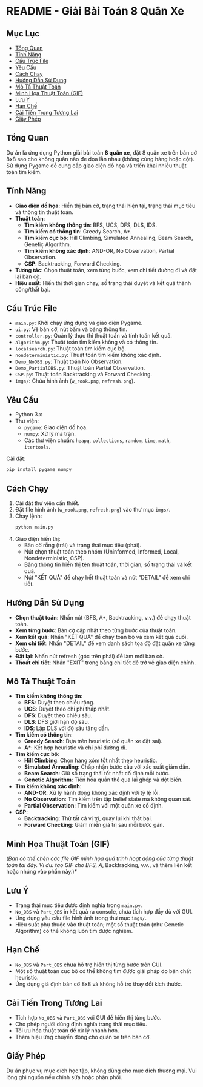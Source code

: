 # README - Giải Bài Toán 8 Quân Xe

## Mục Lục
- [Tổng Quan](#tổng-quan)
- [Tính Năng](#tính-năng)
- [Cấu Trúc File](#cấu-trúc-file)
- [Yêu Cầu](#yêu-cầu)
- [Cách Chạy](#cách-chạy)
- [Hướng Dẫn Sử Dụng](#hướng-dẫn-sử-dụng)
- [Mô Tả Thuật Toán](#mô-tả-thuật-toán)
- [Minh Họa Thuật Toán (GIF)](#minh-họa-thuật-toán-gif)
- [Lưu Ý](#lưu-ý)
- [Hạn Chế](#hạn-chế)
- [Cải Tiến Trong Tương Lai](#cải-tiến-trong-tương-lai)
- [Giấy Phép](#giấy-phép)

## Tổng Quan
Dự án là ứng dụng Python giải bài toán **8 quân xe**, đặt 8 quân xe trên bàn cờ 8x8 sao cho không quân nào đe dọa lẫn nhau (không cùng hàng hoặc cột). Sử dụng Pygame để cung cấp giao diện đồ họa và triển khai nhiều thuật toán tìm kiếm.

## Tính Năng
- **Giao diện đồ họa**: Hiển thị bàn cờ, trạng thái hiện tại, trạng thái mục tiêu và thông tin thuật toán.
- **Thuật toán**:
  - **Tìm kiếm không thông tin**: BFS, UCS, DFS, DLS, IDS.
  - **Tìm kiếm có thông tin**: Greedy Search, A*.
  - **Tìm kiếm cục bộ**: Hill Climbing, Simulated Annealing, Beam Search, Genetic Algorithm.
  - **Tìm kiếm không xác định**: AND-OR, No Observation, Partial Observation.
  - **CSP**: Backtracking, Forward Checking.
- **Tương tác**: Chọn thuật toán, xem từng bước, xem chi tiết đường đi và đặt lại bàn cờ.
- **Hiệu suất**: Hiển thị thời gian chạy, số trạng thái duyệt và kết quả thành công/thất bại.

## Cấu Trúc File
- `main.py`: Khởi chạy ứng dụng và giao diện Pygame.
- `ui.py`: Vẽ bàn cờ, nút bấm và bảng thông tin.
- `controller.py`: Quản lý thực thi thuật toán và tính toán kết quả.
- `algorithm.py`: Thuật toán tìm kiếm không và có thông tin.
- `localsearch.py`: Thuật toán tìm kiếm cục bộ.
- `nondeterministic.py`: Thuật toán tìm kiếm không xác định.
- `Demo_NoOBS.py`: Thuật toán No Observation.
- `Demo_PartialOBS.py`: Thuật toán Partial Observation.
- `CSP.py`: Thuật toán Backtracking và Forward Checking.
- `imgs/`: Chứa hình ảnh (`w_rook.png`, `refresh.png`).

## Yêu Cầu
- Python 3.x
- Thư viện:
  - `pygame`: Giao diện đồ họa.
  - `numpy`: Xử lý ma trận.
  - Các thư viện chuẩn: `heapq`, `collections`, `random`, `time`, `math`, `itertools`.

Cài đặt:
```bash
pip install pygame numpy
```

## Cách Chạy
1. Cài đặt thư viện cần thiết.
2. Đặt file hình ảnh (`w_rook.png`, `refresh.png`) vào thư mục `imgs/`.
3. Chạy lệnh:
   ```bash
   python main.py
   ```
4. Giao diện hiển thị:
   - Bàn cờ rỗng (trái) và trạng thái mục tiêu (phải).
   - Nút chọn thuật toán theo nhóm (Uninformed, Informed, Local, Nondeterministic, CSP).
   - Bảng thông tin hiển thị tên thuật toán, thời gian, số trạng thái và kết quả.
   - Nút "KẾT QUẢ" để chạy hết thuật toán và nút "DETAIL" để xem chi tiết.

## Hướng Dẫn Sử Dụng
- **Chọn thuật toán**: Nhấn nút (BFS, A*, Backtracking, v.v.) để chạy thuật toán.
- **Xem từng bước**: Bàn cờ cập nhật theo từng bước của thuật toán.
- **Xem kết quả**: Nhấn "KẾT QUẢ" để chạy toàn bộ và xem kết quả cuối.
- **Xem chi tiết**: Nhấn "DETAIL" để xem danh sách tọa độ đặt quân xe từng bước.
- **Đặt lại**: Nhấn nút refresh (góc trên phải) để làm mới bàn cờ.
- **Thoát chi tiết**: Nhấn "EXIT" trong bảng chi tiết để trở về giao diện chính.

## Mô Tả Thuật Toán
- **Tìm kiếm không thông tin**:
  - **BFS**: Duyệt theo chiều rộng.
  - **UCS**: Duyệt theo chi phí thấp nhất.
  - **DFS**: Duyệt theo chiều sâu.
  - **DLS**: DFS giới hạn độ sâu.
  - **IDS**: Lặp DLS với độ sâu tăng dần.
- **Tìm kiếm có thông tin**:
  - **Greedy Search**: Dựa trên heuristic (số quân xe đặt sai).
  - **A***: Kết hợp heuristic và chi phí đường đi.
- **Tìm kiếm cục bộ**:
  - **Hill Climbing**: Chọn hàng xóm tốt nhất theo heuristic.
  - **Simulated Annealing**: Chấp nhận bước xấu với xác suất giảm dần.
  - **Beam Search**: Giữ số trạng thái tốt nhất cố định mỗi bước.
  - **Genetic Algorithm**: Tiến hóa quần thể qua lai ghép và đột biến.
- **Tìm kiếm không xác định**:
  - **AND-OR**: Xử lý hành động không xác định với tỷ lệ lỗi.
  - **No Observation**: Tìm kiếm trên tập belief state mà không quan sát.
  - **Partial Observation**: Tìm kiếm với một quân xe cố định.
- **CSP**:
  - **Backtracking**: Thử tất cả vị trí, quay lui khi thất bại.
  - **Forward Checking**: Giảm miền giá trị sau mỗi bước gán.

## Minh Họa Thuật Toán (GIF)
*(Bạn có thể chèn các file GIF minh họa quá trình hoạt động của từng thuật toán tại đây. Ví dụ: tạo GIF cho BFS, A*, Backtracking, v.v., và thêm liên kết hoặc nhúng vào phần này.)*

## Lưu Ý
- Trạng thái mục tiêu được định nghĩa trong `main.py`.
- `No_OBS` và `Part_OBS` in kết quả ra console, chưa tích hợp đầy đủ với GUI.
- Ứng dụng yêu cầu file hình ảnh trong thư mục `imgs/`.
- Hiệu suất phụ thuộc vào thuật toán; một số thuật toán (như Genetic Algorithm) có thể không luôn tìm được nghiệm.

## Hạn Chế
- `No_OBS` và `Part_OBS` chưa hỗ trợ hiển thị từng bước trên GUI.
- Một số thuật toán cục bộ có thể không tìm được giải pháp do bản chất heuristic.
- Ứng dụng giả định bàn cờ 8x8 và không hỗ trợ thay đổi kích thước.

## Cải Tiến Trong Tương Lai
- Tích hợp `No_OBS` và `Part_OBS` với GUI để hiển thị từng bước.
- Cho phép người dùng định nghĩa trạng thái mục tiêu.
- Tối ưu hóa thuật toán để xử lý nhanh hơn.
- Thêm hiệu ứng chuyển động cho quân xe trên bàn cờ.

## Giấy Phép
Dự án phục vụ mục đích học tập, không dùng cho mục đích thương mại. Vui lòng ghi nguồn nếu chỉnh sửa hoặc phân phối.

